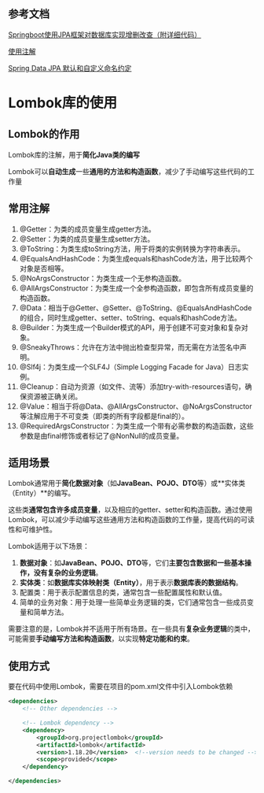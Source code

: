 ## 参考文档

[Springboot使用JPA框架对数据库实现增删改查（附详细代码）](https://blog.csdn.net/qq_30237715/article/details/116702134)

[使用注解](https://www.liaoxuefeng.com/wiki/1252599548343744/1265102413966176)

[Spring Data JPA 默认和自定义命名约定](https://blog.csdn.net/allway2/article/details/127267569)

# Lombok库的使用

## Lombok的作用

Lombok库的注解，用于**简化Java类的编写**

Lombok可以**自动生成**一些**通用的方法和构造函数**，减少了手动编写这些代码的工作量

## 常用注解

1. @Getter：为类的成员变量生成getter方法。
2. @Setter：为类的成员变量生成setter方法。
3. @ToString：为类生成toString方法，用于将类的实例转换为字符串表示。
4. @EqualsAndHashCode：为类生成equals和hashCode方法，用于比较两个对象是否相等。
5. @NoArgsConstructor：为类生成一个无参构造函数。
6. @AllArgsConstructor：为类生成一个全参构造函数，即包含所有成员变量的构造函数。
7. @Data：相当于@Getter、@Setter、@ToString、@EqualsAndHashCode的组合，同时生成getter、setter、toString、equals和hashCode方法。
8. @Builder：为类生成一个Builder模式的API，用于创建不可变对象和复杂对象。
9. @SneakyThrows：允许在方法中抛出检查型异常，而无需在方法签名中声明。
10. @Slf4j：为类生成一个SLF4J（Simple Logging Facade for Java）日志实例。
11. @Cleanup：自动为资源（如文件、流等）添加try-with-resources语句，确保资源被正确关闭。
12. @Value：相当于将@Data、@AllArgsConstructor、@NoArgsConstructor等注解应用于不可变类（即类的所有字段都是final的）。
13. @RequiredArgsConstructor：为类生成一个带有必需参数的构造函数，这些参数是由final修饰或者标记了@NonNull的成员变量。

## 适用场景

Lombok通常用于**简化数据对象**（如**JavaBean、POJO、DTO**等）或**实体类（Entity）**的编写。

这些类**通常包含许多成员变量**，以及相应的getter、setter和构造函数。通过使用Lombok，可以减少手动编写这些通用方法和构造函数的工作量，提高代码的可读性和可维护性。

Lombok适用于以下场景：

1. **数据对象**：如**JavaBean、POJO、DTO**等，它们**主要包含数据和一些基本操作，没有复杂的业务逻辑**。
2. **实体类**：如**数据库实体映射类（Entity）**，用于表示**数据库表的数据结构**。
3. 配置类：用于表示配置信息的类，通常包含一些配置属性和默认值。
4. 简单的业务对象：用于处理一些简单业务逻辑的类，它们通常包含一些成员变量和简单方法。

需要注意的是，Lombok并不适用于所有场景。在一些具有**复杂业务逻辑**的类中，可能需要**手动编写方法和构造函数**，以实现**特定功能和约束**。

## 使用方式

要在代码中使用Lombok，需要在项目的pom.xml文件中引入Lombok依赖

```xml
<dependencies>
    <!-- Other dependencies -->

    <!-- Lombok dependency -->
    <dependency>
        <groupId>org.projectlombok</groupId>
        <artifactId>lombok</artifactId>
        <version>1.18.20</version>  <!--version needs to be changed -->
        <scope>provided</scope>
    </dependency>

</dependencies>
```

